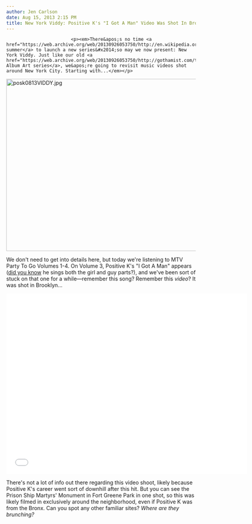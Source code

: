```yaml
---
author: Jen Carlson
date: Aug 15, 2013 2:15 PM
title: New York Viddy: Positive K's "I Got A Man" Video Was Shot In Brooklyn
---
```



                            
                            
                            
                            <p><em>There&apos;s no time <a href="https://web.archive.org/web/20130926053750/http://en.wikipedia.org/wiki/Summer_of_the_Shark">like summer</a> to launch a new series&#x2014;so may we now present: New York Viddy. Just like our old <a href="https://web.archive.org/web/20130926053750/http://gothamist.com/tags/nycalbumart">NYC Album Art series</a>, we&apos;re going to revisit music videos shot around New York City. Starting with...</em></p>

<p><span class="mt-enclosure mt-enclosure-image" style="display: inline;"> <img alt="posk0813VIDDY.jpg" src="https://web.archive.org/web/20130926053750im_/http://gothamist.com/attachments/arts_jen/posk0813VIDDY.jpg" width="640" height="458" class="image-none"> </span></p>

<p>We don&apos;t need to get into details here, but today we&apos;re listening to MTV Party To Go Volumes 1-4. On Volume 3, Positive K&apos;s &quot;I Got A Man&quot; appears (<a href="https://web.archive.org/web/20130926053750/https://twitter.com/jenist/status/368054978490818561">did you know</a> he sings both the girl and guy parts?), and we&apos;ve been sort of stuck on that one for a while&#x2014;remember this song? Remember this <em>video</em>? It was shot in Brooklyn...</p>

<p><iframe width="640" height="480" src="//web.archive.org/web/20130926053750if_/http://www.youtube.com/embed/VvYIpa1Ulvw" frameborder="0" allowfullscreen></iframe></p>

<p>There&apos;s not a lot of info out there regarding this video shoot, likely because Positive K&apos;s career went sort of downhill after this hit. But you can see the Prison Ship Martyrs&apos; Monument in Fort Greene Park in one shot, so this was likely filmed in exclusively around the neighborhood, even if Positive K was from the Bronx. Can you spot any other familiar sites? <em>Where are they brunching?</em></p>
                            
                            
                            